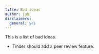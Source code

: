 ```yaml
---
title: Bad ideas
author: juh
disclaimers:
  general: yes
---
```


This is a list of bad ideas.

- Tinder should add a peer review feature.